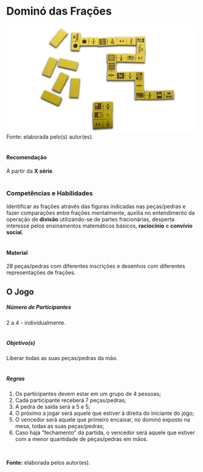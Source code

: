 # Dominó das Frações  

![Dominó das Frações](/imagens/jogos/domino-das-fracoes.jpg "Dominó das Frações")  
Fonte: elaborada pelo(s) autor(es).   
<br/>  

#### <i class="fa fa-thumbs-o-up"></i> Recomendação  
À partir da **X série**.  
<br/>
### <i class="fa fa-child"></i> Competências e Habilidades   
Identificar as frações através das figuras indicadas nas peças/pedras e fazer comparações entre frações mentalmente, auxilia no entendimento da operação de **divisão** utilizando-se de partes fracionárias, desperta interesse pelos ensinamentos matemáticos básicos, **raciocínio** e **convívio social**.  
<br/>  
#### <i class="fa fa-scissors"></i> Material   
28 peças/pedras com diferentes inscrições e desenhos com diferentes representações de frações.
<br/>  
## <div class="row text-center">O Jogo</div>  
##### <i class="fa fa-users"></i> Número de Participantes  
2 a 4 - individualmente.  
<br/>  
##### <i class="fa fa-trophy"></i> Objetivo(s)  
Liberar todas as suas peças/pedras da mão.  
<br/>  
##### <i class="fa fa-thumb-tack"></i> Regras    
1.  Os participantes devem estar em um grupo de 4 pessoas;  
2.  Cada participante receberá 7 peças/pedras;  
3.  A pedra de saída será a 5 e 5;  
4.  O próximo a jogar será aquele que estiver à direita do iniciante do jogo;  
5.  O vencedor será aquele que primeiro encaixar, no dominó exposto na mesa, todas as suas peças/pedras;  
6.  Caso haja "fechamento" da partida, o vencedor será aquele que estiver com a menor quantidade de peças/pedras em mãos.  
<br/>  

**Fonte:** elaborada pelos autor(es).  
<br/>  
<br/>  
